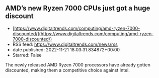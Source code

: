 ## AMD’s new Ryzen 7000 CPUs just got a huge discount
 - [https://www.digitaltrends.com/computing/amd-ryzen-7000-discounted/](https://www.digitaltrends.com/computing/amd-ryzen-7000-discounted/)
 - RSS feed: https://www.digitaltrends.com/news/rss
 - date published: 2022-11-21 18:03:31.834872+00:00
 - Starred: False

The newly released AMD Ryzen 7000 processors have already gotten discounted, making them a competitive choice against Intel.
